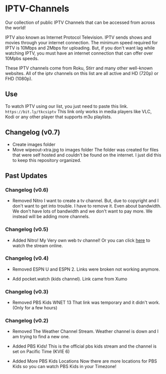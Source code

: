 # IPTV-Channels

Our collection of public IPTV Channels that can be accessed from across the world!

IPTV also known as Internet Protocol Television. IPTV sends shows and movies through your internet connection. The minimum speed required for IPTV is 10Mbps and 2Mbps for uploading. But, if you don't want lag while watching IPTV, you must have an internet connection that can offer over 10Mpbs speeds.

These IPTV channels come from Roku, Stirr and many other well-known websites. All of the iptv channels on this list are all active and HD (720p) or FHD (1080p).

## Use

To watch IPTV using our list, you just need to paste this link. `https://bit.ly/tkcsiptv` This link only works in media players like VLC, Kodi or any other player that supports m3u playlists.

## Changelog (v0.7)

- Create images folder
- Move wipeout-xtra.jpg to images folder
The folder was created for files that were self hosted and couldn't be found on the internet. I just did this to keep this repository organized.

## Past Updates

### Changelog (v0.6)

- Removed Nitro
I want to create a tv channel. But, due to copyright and I don't want to get into trouble. I have to remove it. Even about bandwidth. We don't have lots of bandwidth and we don't want to pay more. We instead will be adding more channels.

### Changelog (v0.5)

- Added Nitro!
My Very own web tv channel! Or you can click <a href="#siteisabandoned">here</a> to watch the stream online.

### Changelog (v0.4)

- Removed ESPN U and ESPN 2.
Links were broken not working anymore.

- Add pocket.watch (kids channel).
Link came from Xumo

### Changelog (v0.3)

- Removed PBS Kids WNET 13
That link was temporary and it didn't work. (Only for a few hours)

### Changelog (v0.2)
- Removed The Weather Channel Stream.
  Weather channel is down and I am trying to find a new one.

- Added PBS Kids! 
  This is the official pbs kids stream and the channel is set on Pacific Time (KVIE 6)
  
- Added More PBS Kids Locations
  Now there are more locations for PBS Kids so you can watch PBS Kids in your Timezone!
